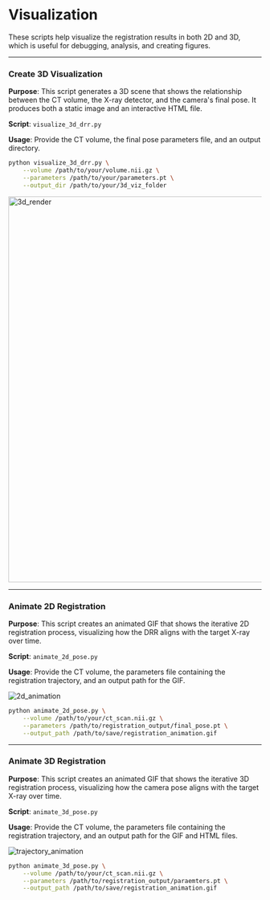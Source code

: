 # Visualization

These scripts help visualize the registration results in both 2D and 3D, which is useful for debugging, analysis, and creating figures.

-----

### Create 3D Visualization

**Purpose**: This script generates a 3D scene that shows the relationship between the CT volume, the X-ray detector, and the camera's final pose. It produces both a static image and an interactive HTML file.

**Script**: `visualize_3d_drr.py`

**Usage**:
Provide the CT volume, the final pose parameters file, and an output directory.

```bash
python visualize_3d_drr.py \
    --volume /path/to/your/volume.nii.gz \
    --parameters /path/to/your/parameters.pt \
    --output_dir /path/to/your/3d_viz_folder
```

<img width="1024" height="768" alt="3d_render" src="https://github.com/user-attachments/assets/9054b8c0-2ad4-4fdc-88aa-eb19b126c29d" />

-----

### Animate 2D Registration

**Purpose**: This script creates an animated GIF that shows the iterative 2D registration process, visualizing how the DRR aligns with the target X-ray over time.

**Script**: `animate_2d_pose.py`

**Usage**:
Provide the CT volume, the parameters file containing the registration trajectory, and an output path for the GIF.

![2d_animation](https://github.com/user-attachments/assets/4e008061-4be0-4bf9-8546-9945a35a8f22)

```bash
python animate_2d_pose.py \
    --volume /path/to/your/ct_scan.nii.gz \
    --parameters /path/to/registration_output/final_pose.pt \
    --output_path /path/to/save/registration_animation.gif
```

-----

### Animate 3D Registration

**Purpose**: This script creates an animated GIF that shows the iterative 3D registration process, visualizing how the camera pose aligns with the target X-ray over time.

**Script**: `animate_3d_pose.py`

**Usage**:
Provide the CT volume, the parameters file containing the registration trajectory, and an output path for the GIF and HTML files.

![trajectory_animation](https://github.com/user-attachments/assets/87c779a1-e432-48eb-bac6-a0b704b7cee5)

```bash
python animate_3d_pose.py \
    --volume /path/to/your/ct_scan.nii.gz \
    --parameters /path/to/registration_output/paraemters.pt \
    --output_path /path/to/save/registration_animation.gif
```
